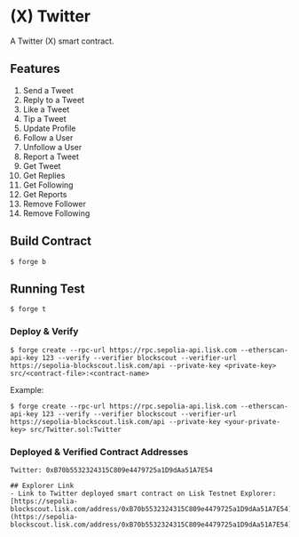 # (X) Twitter
A Twitter (X) smart contract.

## Features

1. Send a Tweet
2. Reply to a Tweet
3. Like a Tweet
4. Tip a Tweet
5. Update Profile
6. Follow a User
7. Unfollow a User
8. Report a Tweet
9. Get Tweet
10. Get Replies
11. Get Following
12. Get Reports
13. Remove Follower
14. Remove Following

## Build Contract

```shell
$ forge b
```

## Running Test

```shell
$ forge t
```
### Deploy & Verify

```shell
$ forge create --rpc-url https://rpc.sepolia-api.lisk.com --etherscan-api-key 123 --verify --verifier blockscout --verifier-url https://sepolia-blockscout.lisk.com/api --private-key <private-key> src/<contract-file>:<contract-name>
```

Example:

```shell
$ forge create --rpc-url https://rpc.sepolia-api.lisk.com --etherscan-api-key 123 --verify --verifier blockscout --verifier-url https://sepolia-blockscout.lisk.com/api --private-key <your-private-key> src/Twitter.sol:Twitter
```

### Deployed & Verified Contract Addresses

```shell
Twitter: 0xB70b5532324315C809e4479725a1D9dAa51A7E54

## Explorer Link
- Link to Twitter deployed smart contract on Lisk Testnet Explorer: [https://sepolia-blockscout.lisk.com/address/0xB70b5532324315C809e4479725a1D9dAa51A7E54](https://sepolia-blockscout.lisk.com/address/0xB70b5532324315C809e4479725a1D9dAa51A7E54)
